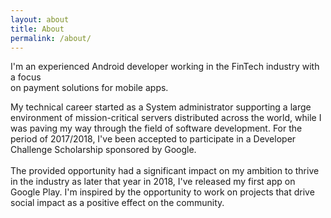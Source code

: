 ```yaml
---
layout: about
title: About
permalink: /about/
---
```


I'm an experienced Android developer working in the FinTech industry with a focus <br/>on payment solutions for mobile apps.  

My technical career started as a System administrator supporting a large environment of mission-critical servers distributed across the world, while I was paving my way through the field of software development. For the period of 2017/2018, I've been accepted to participate in a Developer Challenge Scholarship sponsored by Google. <br/>
<br/>The provided opportunity had a significant impact on my ambition to thrive in the industry as later that year in 2018, I've released my first app on Google Play. I'm inspired by the opportunity to work on projects that drive social impact as a positive effect оn the community.